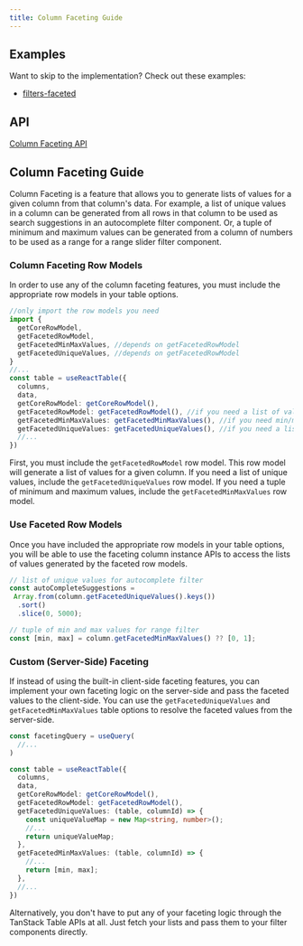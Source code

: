 ```yaml
---
title: Column Faceting Guide
---
```


## Examples

Want to skip to the implementation? Check out these examples:

- [filters-faceted](../../framework/react/examples/filters-faceted)

## API

[Column Faceting API](../../api/features/column-faceting)

## Column Faceting Guide

Column Faceting is a feature that allows you to generate lists of values for a given column from that column's data. For example, a list of unique values in a column can be generated from all rows in that column to be used as search suggestions in an autocomplete filter component. Or, a tuple of minimum and maximum values can be generated from a column of numbers to be used as a range for a range slider filter component.

### Column Faceting Row Models

In order to use any of the column faceting features, you must include the appropriate row models in your table options.

```ts
//only import the row models you need
import {
  getCoreRowModel,
  getFacetedRowModel,
  getFacetedMinMaxValues, //depends on getFacetedRowModel
  getFacetedUniqueValues, //depends on getFacetedRowModel
}
//...
const table = useReactTable({
  columns,
  data,
  getCoreRowModel: getCoreRowModel(),
  getFacetedRowModel: getFacetedRowModel(), //if you need a list of values for a column (other faceted row models depend on this one)
  getFacetedMinMaxValues: getFacetedMinMaxValues(), //if you need min/max values
  getFacetedUniqueValues: getFacetedUniqueValues(), //if you need a list of unique values
  //...
})
```

First, you must include the `getFacetedRowModel` row model. This row model will generate a list of values for a given column. If you need a list of unique values, include the `getFacetedUniqueValues` row model. If you need a tuple of minimum and maximum values, include the `getFacetedMinMaxValues` row model.

### Use Faceted Row Models

Once you have included the appropriate row models in your table options, you will be able to use the faceting column instance APIs to access the lists of values generated by the faceted row models.

```ts
// list of unique values for autocomplete filter
const autoCompleteSuggestions = 
 Array.from(column.getFacetedUniqueValues().keys())
  .sort()
  .slice(0, 5000);
```

```ts
// tuple of min and max values for range filter
const [min, max] = column.getFacetedMinMaxValues() ?? [0, 1];
```

### Custom (Server-Side) Faceting

If instead of using the built-in client-side faceting features, you can implement your own faceting logic on the server-side and pass the faceted values to the client-side. You can use the `getFacetedUniqueValues` and `getFacetedMinMaxValues` table options to resolve the faceted values from the server-side.

```ts
const facetingQuery = useQuery(
  //...
)

const table = useReactTable({
  columns,
  data,
  getCoreRowModel: getCoreRowModel(),
  getFacetedRowModel: getFacetedRowModel(),
  getFacetedUniqueValues: (table, columnId) => {
    const uniqueValueMap = new Map<string, number>();
    //...
    return uniqueValueMap;
  },
  getFacetedMinMaxValues: (table, columnId) => {
    //...
    return [min, max];
  },
  //...
})
```

Alternatively, you don't have to put any of your faceting logic through the TanStack Table APIs at all. Just fetch your lists and pass them to your filter components directly.
